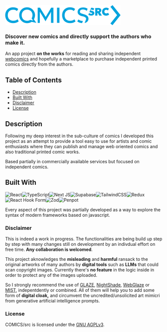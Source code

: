 <img src="./public/assets/icons/comics-src-gh.svg" width="370" height="64">

### Discover new comics and directly support the authors who make it.

An app project **on the works** for reading and sharing independent [webcomics](https://en.wikipedia.org/wiki/Webcomic) and hopefully a marketplace to purchase independent printed comics directly from the authors.

## Table of Contents

- [Description](#description)
- [Built With](#built-with)
- [Disclaimer](#disclaimer)
- [License](#license)

## Description

Following my deep interest in the sub-culture of comics I developed this project as an attempt to provide a tool easy to use for artists and comic enthusiasts where they can publish and manage web oriented comics and also traditional printed comic works.

Based partially in commercially available services but focused on independent comics.

## Built With

![React](https://img.shields.io/badge/react-%2320232a.svg?style=for-the-badge&logo=react&logoColor=%2361DAFB)![TypeScript](https://img.shields.io/badge/typescript-%23007ACC.svg?style=for-the-badge&logo=typescript&logoColor=white)![Next JS](https://img.shields.io/badge/Next-black.svg?style=for-the-badge&logo=next.js&logoColor=white)![Supabase](https://img.shields.io/badge/Supabase-3ECF8E.svg?style=for-the-badge&logo=supabase&logoColor=white)![TailwindCSS](https://img.shields.io/badge/tailwindcss-%2338B2AC.svg?style=for-the-badge&logo=tailwind-css&logoColor=white)![Redux](https://img.shields.io/badge/redux-%23593d88.svg?style=for-the-badge&logo=redux&logoColor=white)![React Hook Form](https://img.shields.io/badge/React%20Hook%20Form-%23EC5990.svg?style=for-the-badge&logo=reacthookform&logoColor=white)![Zod](https://img.shields.io/badge/zod-%33068b7.svg?style=for-the-badge&logo=zod)![Penpot](https://img.shields.io/badge/penpot-32efb9.svg?style=for-the-badge&logo=penpot&logoColor=black)

Every aspect of this project was partially developed as a way to explore the syntax of modern frameworks based on javascript.

### Disclaimer

This is indeed a work in progress.
The functionalities are being build up step by step with many changes still on development by an indivdual effort on free time. **Any collaboration is welcomed**.

This project aknowledges the **misleading** and **harmful** ransack to the original artworks of many authors by **digital tools** such as **LLMs** that could scan copyright images. Currently there's **no feature** in the logic inside in order to protect any of the images uploaded.

So I strongly recommend the use of [GLAZE](https://glaze.cs.uchicago.edu), [NightShade](https://nightshade.cs.uchicago.edu/index.html), [WebGlaze](https://glaze.cs.uchicago.edu/webglaze.html) or [MIST](https://github.com/psyker-team/mist), indepentdently or combined. All of them will help you to add some form of **digital cloak,** and circumvent the uncredited/unsolicited art mimicri from generative artificial intelligence prompts.

### License

COMICS/src is licensed under the [GNU AGPLv3](https://www.gnu.org/licenses/agpl-3.0.en.html#license-text).
